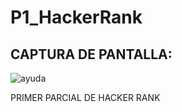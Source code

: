 # P1_HackerRank
## CAPTURA DE PANTALLA:
![ayuda](https://user-images.githubusercontent.com/61020584/90969823-b8985200-e4c2-11ea-8d15-16864d932aef.png)

PRIMER PARCIAL DE HACKER RANK
